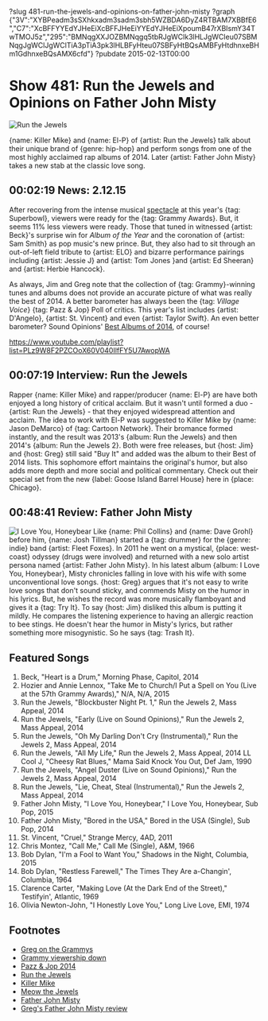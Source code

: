 ?slug 481-run-the-jewels-and-opinions-on-father-john-misty
?graph {"3V":"XYBPeadm3sSXhkxadm3sadm3sbh5WZBDA6DyZ4RTBAM7XBBfE6","C7":"XcBFFYYEdYJHeEiXcBFFJHeEiYYEdYJHeEiXpoumB47rXBIsmY34TwTMOJ5z","295":"BMNqgXXJOZBMNqgq5tbRJgWClk3lHLJgWCleu07SBMNqgJgWClJgWClTiA3pTiA3pk3lHLBFyHteu07SBFyHtBQsAMBFyHtdhnxeBHm1GdhnxeBQsAMX6cfd"}
?pubdate 2015-02-13T00:00

# Show 481: Run the Jewels and Opinions on Father John Misty

![Run the Jewels](https://static.soundopinions.org/images/2015/rtj_web2.jpg)

{name: Killer Mike} and {name: El-P} of {artist: Run the Jewels} talk about their unique brand of {genre: hip-hop} and perform songs from one of the most highly acclaimed rap albums of 2014. Later {artist: Father John Misty} takes a new stab at the classic love song.


## 00:02:19 News: 2.12.15
After recovering from the intense musical [spectacle](http://www.rollingstone.com/music/news/katy-perry-on-super-bowl-god-said-you-got-this-20150208) at this year's {tag: Superbowl}, viewers were ready for the {tag: Grammy Awards}. But, it seems 11% less viewers were ready. Those that tuned in witnessed {artist: Beck}'s surprise win for *Album of the Year* and the coronation of {artist: Sam Smith} as pop music's new prince. But, they also had to sit through an out-of-left field tribute to {artist: ELO} and bizarre performance pairings including {artist: Jessie J} and {artist: Tom Jones }and {artist: Ed Sheeran} and {artist: Herbie Hancock}.  

As always, Jim and Greg note that the collection of {tag: Grammy}-winning tunes and albums does not provide an accurate picture of what was really the best of 2014. A better barometer has always been the {tag: *Village Voice*} {tag: Pazz & Jop} Poll of critics. This year's list includes {artist: D'Angelo}, {artist: St. Vincent} and even {artist: Taylor Swift}. An even better barometer? Sound Opinions' [Best Albums of 2014](http://soundopinions.org/show/471), of course!

https://www.youtube.com/playlist?list=PLz9W8F2PZCOoX60V040IlfFY5U7AwopWA
## 00:07:19 Interview: Run the Jewels
Rapper {name: Killer Mike} and rapper/producer {name: El-P} are have both enjoyed a long history of critical acclaim. But it wasn't until formed a duo - {artist: Run the Jewels} - that they enjoyed widespread attention and acclaim. The idea to work with El-P was suggested to Killer Mike by {name: Jason DeMarco} of {tag: Cartoon Network}. Their bromance formed instantly, and the result was 2013's {album: Run the Jewels} and then 2014's {album: Run the Jewels 2}. Both were free releases, but {host: Jim} and {host: Greg} still said "Buy It" and added was the album to their Best of 2014 lists. This sophomore effort maintains the original's humor, but also adds more depth and more social and political commentary.  Check out their special set from the new {label: Goose Island Barrel House} here in {place: Chicago}.


## 00:48:41 Review: Father John Misty
![I Love You, Honeybear](https://static.soundopinions.org/assets/481/2950.jpg)
Like {name: Phil Collins} and {name: Dave Grohl} before him, {name: Josh Tillman} started a {tag: drummer} for the {genre: indie} band {artist: Fleet Foxes}. In 2011 he went on a mystical, {place: west-coast} odyssey (drugs were involved) and returned with a new solo artist persona named {artist: Father John Misty}. In his latest album {album: I Love You, Honeybear}, Misty chronicles falling in love with his wife with some unconventional love songs. {host: Greg} argues that it's not easy to write love songs that don't sound sticky, and commends Misty on the humor in his lyrics. But, he wishes the record was more musically flamboyant and gives it a {tag: Try It}. To say {host: Jim} disliked this album is putting it mildly. He compares the listening experience to having an allergic reaction to bee stings. He doesn't hear the humor in Misty's lyrics, but rather something more misogynistic. So he says {tag: Trash It}.

## Featured Songs

1. Beck, "Heart is a Drum," Morning Phase, Capitol, 2014 
2. Hozier and Annie Lennox, "Take Me to Church/I Put a Spell on You (Live at the 57th Grammy Awards)," N/A, N/A, 2015 
3. Run the Jewels, "Blockbuster Night Pt. 1," Run the Jewels 2, Mass Appeal, 2014 
4. Run the Jewels, "Early (Live on Sound Opinions)," Run the Jewels 2, Mass Appeal, 2014
5. Run the Jewels, "Oh My Darling Don't Cry (Instrumental)," Run the Jewels 2, Mass Appeal, 2014 
6. Run the Jewels, "All My Life," Run the Jewels 2, Mass Appeal, 2014 
LL Cool J, "Cheesy Rat Blues," Mama Said Knock You Out, Def Jam, 1990 
7. Run the Jewels, "Angel Duster (Live on Sound Opinions)," Run the Jewels 2, Mass Appeal, 2014 
8. Run the Jewels, "Lie, Cheat, Steal (Instrumental)," Run the Jewels 2, Mass Appeal, 2014 
9. Father John Misty, "I Love You, Honeybear," I Love You, Honeybear, Sub Pop, 2015 
10. Father John Misty, "Bored in the USA," Bored in the USA (Single), Sub Pop, 2014 
11. St. Vincent, "Cruel," Strange Mercy, 4AD, 2011 
12. Chris Montez, "Call Me," Call Me (Single), A&M, 1966 
13. Bob Dylan, "I'm a Fool to Want You," Shadows in the Night, Columbia, 2015 
14. Bob Dylan, "Restless Farewell," The Times They Are a-Changin', Columbia, 1964 
15. Clarence Carter, "Making Love (At the Dark End of the Street)," Testifyin', Atlantic, 1969 
16. Olivia Newton-John, "I Honestly Love You," Long Live Love, EMI, 1974 


## Footnotes
- [Greg on the Grammys](http://trib.in/1Db9Djm)
- [Grammy viewership down](http://variety.com/2015/data/news/grammy-ratings-down-cbs-show-dominates-but-appears-to-have-hit-a-6-year-demo-low-1201428656/)
- [Pazz & Jop 2014](http://www.villagevoice.com/slideshow/pazz-jop-the-top-50-albums-of-2014-42133383/)
- [Run the Jewels](http://www.runthejewels.net/)
- [Killer Mike](http://killermike.com/)
- [Meow the Jewels](http://www.rollingstone.com/music/news/run-the-jewels-meow-the-jewels-lil-bub-20150124)
- [Father John Misty](http://www.fatherjohnmisty.com/tv/)
- [Greg's Father John Misty review](http://www.chicagotribune.com/entertainment/music/kot/ct-father-john-misty-review-love-you-honeybear-fleet-foxes-20150206-column.html)
